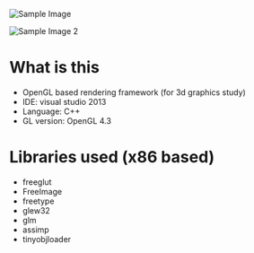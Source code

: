 ![Sample Image](https://cloud.githubusercontent.com/assets/11644393/15381530/30adbcc2-1dbb-11e6-9286-13c0f82e6f92.jpg)

![Sample Image 2](https://cloud.githubusercontent.com/assets/11644393/19237188/8d54a5c0-8f36-11e6-9051-8e2296744c82.png)

# What is this
* OpenGL based rendering framework (for 3d graphics study)
* IDE: visual studio 2013
* Language: C++
* GL version: OpenGL 4.3

# Libraries used (x86 based)
* freeglut
* FreeImage
* freetype
* glew32
* glm
* assimp
* tinyobjloader